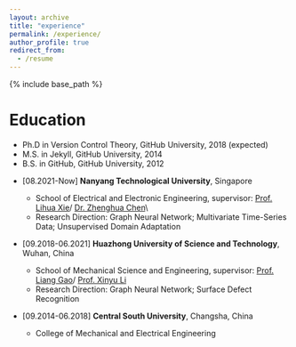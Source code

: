 ```yaml
---
layout: archive
title: "experience"
permalink: /experience/
author_profile: true
redirect_from:
  - /resume
---
```


{% include base_path %}

Education
======
* Ph.D in Version Control Theory, GitHub University, 2018 (expected)
* M.S. in Jekyll, GitHub University, 2014
* B.S. in GitHub, GitHub University, 2012


- [08.2021-Now] **Nanyang Technological University**, Singapore
  - School of Electrical and Electronic Engineering, supervisor: [Prof. Lihua Xie](https://dr.ntu.edu.sg/cris/rp/rp00784)/ [Dr. Zhenghua Chen](https://zhenghuantu.github.io/)\\
  - Research Direction: Graph Neural Network; Multivariate Time-Series Data; Unsupervised Domain Adaptation

- [09.2018-06.2021] **Huazhong University of Science and Technology**, Wuhan, China
  - School of Mechanical Science and Engineering, supervisor: [Prof. Liang Gao](http://faculty.hust.edu.cn/gaoliang/zh_CN/index/1704565/list/index.htm)/ [Prof. Xinyu Li](http://mse.hust.edu.cn/info/1143/1379.htm)
  - Research Direction: Graph Neural Network; Surface Defect Recognition

- [09.2014-06.2018] **Central South University**, Changsha, China
  - College of Mechanical and Electrical Engineering
